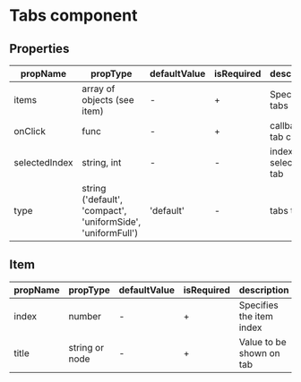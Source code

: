 # Tabs component


## Properties

| propName | propType | defaultValue | isRequired | description |
|----------|----------|--------------|------------|-------------|
| items | array of objects (see item)| - | + | Specifies tabs |
| onClick | func | - | + | callback on tab click |
| selectedIndex | string, int | - | - | index of selected tab |
| type | string ('default', 'compact', 'uniformSide', 'uniformFull') | 'default' | - | tabs type |

## Item

| propName | propType | defaultValue | isRequired | description |
|----------|----------|--------------|------------|-------------|
| index | number| - | + | Specifies the item index |
| title | string or node | - | + | Value to be shown on tab |



